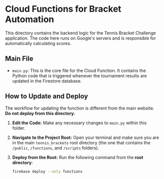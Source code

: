 # Cloud Functions for Bracket Automation

This directory contains the backend logic for the Tennis Bracket Challenge application. The code here runs on Google's servers and is responsible for automatically calculating scores.

## Main File

* `main.py`: This is the core file for the Cloud Function. It contains the Python code that is triggered whenever the tournament results are updated in the Firestore database.

## How to Update and Deploy

The workflow for updating the function is different from the main website. **Do not deploy from this directory.**

1. **Edit the Code:** Make any necessary changes to `main.py` within this folder.

2. **Navigate to the Project Root:** Open your terminal and make sure you are in the main `tennis_brackets` root directory (the one that contains the `/public`, `/functions`, and `/scripts` folders).

3. **Deploy from the Root:** Run the following command from the **root directory**:
   ```bash
   firebase deploy --only functions
